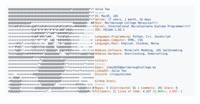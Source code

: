 <a href="https://github.com/Andrew6rant/Andrew6rant">
  <picture>
    <source media="(prefers-color-scheme: dark)" srcset="https://raw.githubusercontent.com/Crispy2chickens/Crispy2chickens/main/dark_mode.svg">
    <img alt="Andrew Grant's GitHub Profile README" src="https://raw.githubusercontent.com/Crispy2chickens/Crispy2chickens/main/light_mode.svg">
  </picture>
</a>
